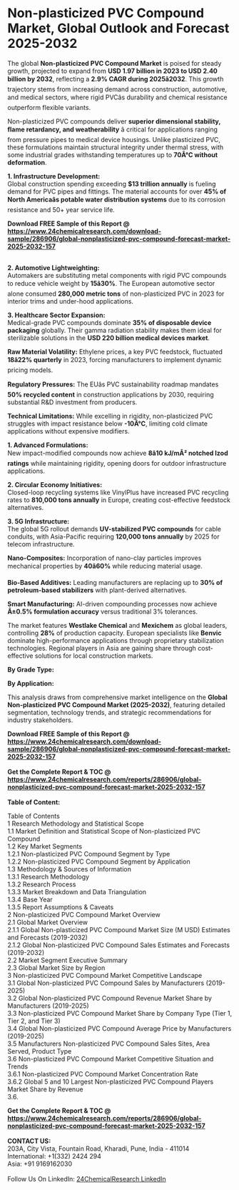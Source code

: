 <h1>Non-plasticized PVC Compound Market, Global Outlook and Forecast 2025-2032</h1><p>The global <strong>Non-plasticized PVC Compound Market</strong> is poised for steady growth, projected to expand from <strong>USD 1.97 billion in 2023 to USD 2.40 billion by 2032</strong>, reflecting a <strong>2.9% CAGR during 2025â2032</strong>. This growth trajectory stems from increasing demand across construction, automotive, and medical sectors, where rigid PVCâs durability and chemical resistance outperform flexible variants.</p><p>Non-plasticized PVC compounds deliver <strong>superior dimensional stability, flame retardancy, and weatherability</strong> â critical for applications ranging from pressure pipes to medical device housings. Unlike plasticized PVC, these formulations maintain structural integrity under thermal stress, with some industrial grades withstanding temperatures up to <strong>70Â°C without deformation</strong>.</p><p><strong>1. Infrastructure Development:</strong><br>
Global construction spending exceeding <strong>$13 trillion annually</strong> is fueling demand for PVC pipes and fittings. The material accounts for over <strong>45% of North Americaâs potable water distribution systems</strong> due to its corrosion resistance and 50+ year service life.</p><div><b>Download FREE Sample of this Report @ 
            <a href="https://www.24chemicalresearch.com/download-sample/286906/global-nonplasticized-pvc-compound-forecast-market-2025-2032-157">
            https://www.24chemicalresearch.com/download-sample/286906/global-nonplasticized-pvc-compound-forecast-market-2025-2032-157</a></b></div><br><p><strong>2. Automotive Lightweighting:</strong><br>
Automakers are substituting metal components with rigid PVC compounds to reduce vehicle weight by <strong>15â30%</strong>. The European automotive sector alone consumed <strong>280,000 metric tons</strong> of non-plasticized PVC in 2023 for interior trims and under-hood applications.</p><p><strong>3. Healthcare Sector Expansion:</strong><br>
Medical-grade PVC compounds dominate <strong>35% of disposable device packaging</strong> globally. Their gamma radiation stability makes them ideal for sterilizable solutions in the <strong>USD 220 billion medical devices market</strong>.</p><p><strong>Raw Material Volatility:</strong> Ethylene prices, a key PVC feedstock, fluctuated <strong>18â22% quarterly</strong> in 2023, forcing manufacturers to implement dynamic pricing models.</p><p><strong>Regulatory Pressures:</strong> The EUâs PVC sustainability roadmap mandates <strong>50% recycled content</strong> in construction applications by 2030, requiring substantial R&amp;D investment from producers.</p><p><strong>Technical Limitations:</strong> While excelling in rigidity, non-plasticized PVC struggles with impact resistance below <strong>-10Â°C</strong>, limiting cold climate applications without expensive modifiers.</p><p><strong>1. Advanced Formulations:</strong><br>
New impact-modified compounds now achieve <strong>8â10 kJ/mÂ² notched Izod ratings</strong> while maintaining rigidity, opening doors for outdoor infrastructure applications.</p><p><strong>2. Circular Economy Initiatives:</strong><br>
Closed-loop recycling systems like VinylPlus have increased PVC recycling rates to <strong>810,000 tons annually</strong> in Europe, creating cost-effective feedstock alternatives.</p><p><strong>3. 5G Infrastructure:</strong><br>
The global 5G rollout demands <strong>UV-stabilized PVC compounds</strong> for cable conduits, with Asia-Pacific requiring <strong>120,000 tons annually</strong> by 2025 for telecom infrastructure.</p><p><strong>Nano-Composites:</strong> Incorporation of nano-clay particles improves mechanical properties by <strong>40â60%</strong> while reducing material usage.</p><p><strong>Bio-Based Additives:</strong> Leading manufacturers are replacing up to <strong>30% of petroleum-based stabilizers</strong> with plant-derived alternatives.</p><p><strong>Smart Manufacturing:</strong> AI-driven compounding processes now achieve <strong>Â±0.5% formulation accuracy</strong> versus traditional 3% tolerances.</p><p>The market features <strong>Westlake Chemical</strong> and <strong>Mexichem</strong> as global leaders, controlling <strong>28%</strong> of production capacity. European specialists like <strong>Benvic</strong> dominate high-performance applications through proprietary stabilization technologies. Regional players in Asia are gaining share through cost-effective solutions for local construction markets.</p><p><strong>By Grade Type:</strong></p><p><strong>By Application:</strong></p><p>This analysis draws from comprehensive market intelligence on the <strong>Global Non-plasticized PVC Compound Market (2025-2032)</strong>, featuring detailed segmentation, technology trends, and strategic recommendations for industry stakeholders.</p><div><b>Download FREE Sample of this Report @ 
            <a href="https://www.24chemicalresearch.com/download-sample/286906/global-nonplasticized-pvc-compound-forecast-market-2025-2032-157">
            https://www.24chemicalresearch.com/download-sample/286906/global-nonplasticized-pvc-compound-forecast-market-2025-2032-157</a></b></div><br><div><b>Get the Complete Report & TOC @ 
            <a href="https://www.24chemicalresearch.com/reports/286906/global-nonplasticized-pvc-compound-forecast-market-2025-2032-157">
            https://www.24chemicalresearch.com/reports/286906/global-nonplasticized-pvc-compound-forecast-market-2025-2032-157</a></b></div><br>
            <b>Table of Content:</b><p>Table of Contents<br />
1 Research Methodology and Statistical Scope<br />
1.1 Market Definition and Statistical Scope of Non-plasticized PVC Compound<br />
1.2 Key Market Segments<br />
1.2.1 Non-plasticized PVC Compound Segment by Type<br />
1.2.2 Non-plasticized PVC Compound Segment by Application<br />
1.3 Methodology & Sources of Information<br />
1.3.1 Research Methodology<br />
1.3.2 Research Process<br />
1.3.3 Market Breakdown and Data Triangulation<br />
1.3.4 Base Year<br />
1.3.5 Report Assumptions & Caveats<br />
2 Non-plasticized PVC Compound Market Overview<br />
2.1 Global Market Overview<br />
2.1.1 Global Non-plasticized PVC Compound Market Size (M USD) Estimates and Forecasts (2019-2032)<br />
2.1.2 Global Non-plasticized PVC Compound Sales Estimates and Forecasts (2019-2032)<br />
2.2 Market Segment Executive Summary<br />
2.3 Global Market Size by Region<br />
3 Non-plasticized PVC Compound Market Competitive Landscape<br />
3.1 Global Non-plasticized PVC Compound Sales by Manufacturers (2019-2025)<br />
3.2 Global Non-plasticized PVC Compound Revenue Market Share by Manufacturers (2019-2025)<br />
3.3 Non-plasticized PVC Compound Market Share by Company Type (Tier 1, Tier 2, and Tier 3)<br />
3.4 Global Non-plasticized PVC Compound Average Price by Manufacturers (2019-2025)<br />
3.5 Manufacturers Non-plasticized PVC Compound Sales Sites, Area Served, Product Type<br />
3.6 Non-plasticized PVC Compound Market Competitive Situation and Trends<br />
3.6.1 Non-plasticized PVC Compound Market Concentration Rate<br />
3.6.2 Global 5 and 10 Largest Non-plasticized PVC Compound Players Market Share by Revenue<br />
3.6.</p><div><b>Get the Complete Report & TOC @ 
            <a href="https://www.24chemicalresearch.com/reports/286906/global-nonplasticized-pvc-compound-forecast-market-2025-2032-157">
            https://www.24chemicalresearch.com/reports/286906/global-nonplasticized-pvc-compound-forecast-market-2025-2032-157</a></b></div><br><b>CONTACT US:</b><br>
            203A, City Vista, Fountain Road, Kharadi, Pune, India - 411014<br>
            International: +1(332) 2424 294<br>
            Asia: +91 9169162030 <br><br>
            Follow Us On LinkedIn: <a href="https://www.linkedin.com/company/24chemicalresearch/">24ChemicalResearch LinkedIn</a>